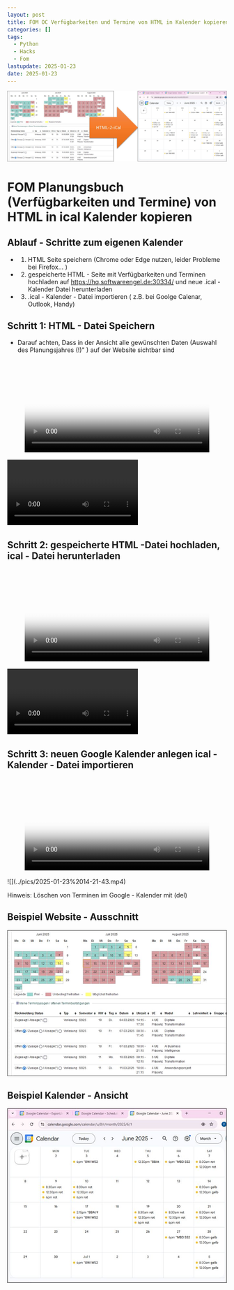 ```yaml
---
layout: post
title: FOM OC Verfügbarkeiten und Termine von HTML in Kalender kopieren
categories: []
tags:
  - Python
  - Hacks
  - Fom
lastupdate: 2025-01-23
date: 2025-01-23
---
```

![](../pics/image/2025-01-23-fom-html-cal-1737639635833.jpeg)
# FOM Planungsbuch (Verfügbarkeiten und Termine) von HTML in ical Kalender kopieren 

## Ablauf - Schritte zum eigenen Kalender 
- 1. HTML Seite speichern (Chrome oder Edge nutzen, leider Probleme bei Firefox... )
- 2. gespeicherte HTML - Seite mit Verfügbarkeiten und Terminen hochladen auf  https://hq.softwareengel.de:30334/   und neue .ical -  Kalender Datei herunterladen 
- 3. .ical - Kalender - Datei  importieren ( z.B. bei Goolge Calenar, Outlook, Handy)



## Schritt 1: HTML - Datei Speichern 
- Darauf achten, Dass in der Ansicht alle gewünschten Daten (Auswahl des Planungsjahres (!)" ) auf der Website sichtbar sind 

<figure class="video_container">
  <video width="100%"  controls="true" allowfullscreen="true" autoplay poster="/pics/2025-01-23%2014-17-13.mp4">
    <source src="/pics/2025-01-23%2014-17-13.mp4" type="video/mp4">
  </video>
</figure>

![](../pics/2025-01-23%2014-17-13.mp4)


## Schritt 2: gespeicherte HTML -Datei hochladen, ical - Datei herunterladen 

<figure class="video_container">
  <video width="100%"  controls="true" allowfullscreen="true" autoplay poster="/pics/2025-01-23%2014-18-01.mp4">
    <source src="/pics/2025-01-23%2014-18-01.mp4">
  </video>
</figure>

![](../pics/2025-01-23%2014-18-01.mp4)

## Schritt 3: neuen Google Kalender anlegen ical -Kalender - Datei importieren 
<figure class="video_container">
  <video width="100%"  controls="true" allowfullscreen="true" autoplay poster="/pics/2025-01-23%2014-17-13.mp4">
    <source src="/pics/2025-01-23%2014-17-13.mp4" type="video/mp4">
  </video>
</figure>
![](../pics/2025-01-23%2014-21-43.mp4)


Hinweis:  Löschen von Terminen im Google - Kalender mit (del) 




## Beispiel Website - Ausschnitt

![](../pics/image/2025-01-23-fom-html-cal-1737640665462.jpeg)
## Beispiel Kalender - Ansicht 
![](../pics/image/2025-01-23-fom-html-cal-1737640691238.jpeg)

